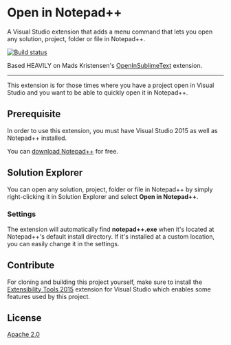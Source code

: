 # Open in Notepad++
A Visual Studio extension that adds a menu command that
lets you open any solution, project, folder or file in
Notepad++.

[![Build status](https://ci.appveyor.com/api/projects/status/github/calvinallen/openinnotepadplusplus?retina=true)](https://ci.appveyor.com/project/CalvinAAllen/openinnotepadplusplus)

Based HEAVILY on Mads Kristensen's
[OpenInSublimeText](https://github.com/madskristensen/OpenInSublimeText)
extension.

------------------------------------

This extension is for those times where you have a project
open in Visual Studio and you want to be able to quickly
open it in Notepad++.

## Prerequisite
In order to use this extension, you must have Visual
Studio 2015 as well as Notepad++ installed.

You can
[download Notepad++](https://notepad-plus-plus.org/)
for free.

## Solution Explorer
You can open any solution, project, folder or file in
Notepad++ by simply right-clicking it in Solution
Explorer and select
**Open in Notepad++**.

### Settings
The extension will automatically find **notepad++.exe**
when it's located at Notepad++'s default install
directory. If it's installed at a custom location, you
can easily change it in the settings.


## Contribute
For cloning and building this project yourself, make sure 
to install the
[Extensibility Tools 2015](https://visualstudiogallery.msdn.microsoft.com/ab39a092-1343-46e2-b0f1-6a3f91155aa6)
extension for Visual Studio which enables some features
used by this project.

## License
[Apache 2.0](LICENSE) 
